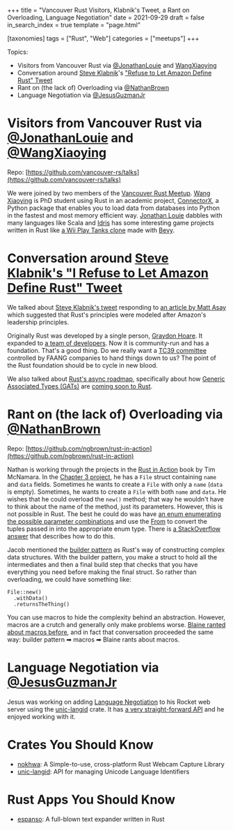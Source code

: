 +++
title = "Vancouver Rust Visitors, Klabnik's Tweet, a Rant on Overloading, Language Negotiation"
date = 2021-09-29
draft = false
in_search_index = true
template = "page.html"

[taxonomies]
tags = ["Rust", "Web"]
categories = ["meetups"]
+++

Topics:

- Visitors from Vancouver Rust via [@JonathanLouie](https://github.com/jonathanrlouie) and [WangXiaoying](https://github.com/wangxiaoying)
- Conversation around [Steve Klabnik](https://steveklabnik.com/)'s ["Refuse to Let Amazon Define Rust" Tweet](https://twitter.com/steveklabnik/status/1437441118745071617)
- Rant on (the lack of) Overloading via [@NathanBrown](https://github.com/ngbrown)
- Language Negotiation via [@JesusGuzmanJr](https://github.com/JesusGuzmanJr)

<!-- more -->

# Visitors from Vancouver Rust via [@JonathanLouie](https://github.com/jonathanrlouie) and [@WangXiaoying](https://github.com/wangxiaoying)

Repo: [https://github.com/vancouver-rs/talks](https://github.com/vancouver-rs/talks)

We were joined by two members of the [Vancouver Rust Meetup](https://www.meetup.com/Vancouver-Rust). [Wang Xiaoying](https://github.com/wangxiaoying) is PhD student using Rust in an academic project, [ConnectorX](https://github.com/sfu-db/connector-x), a Python package that enables you to load data from databases into Python in the fastest and most memory efficient way. [Jonathan Louie](https://github.com/jonathanrlouie) dabbles with many languages like Scala and [Idris](https://www.idris-lang.org/) has some interesting game projects written in Rust like [a Wii Play Tanks clone](https://github.com/jonathanrlouie/tanks) made with [Bevy](https://bevyengine.org/).

# Conversation around [Steve Klabnik's "I Refuse to Let Amazon Define Rust" Tweet](https://twitter.com/steveklabnik/status/1437441118745071617)

We talked about [Steve Klabnik's tweet](https://twitter.com/steveklabnik/status/1437441118745071617) responding to [an article by Matt Asay](https://www.infoworld.com/article/3633002/the-future-of-rust.html) which suggested that Rust's principles were modeled after Amazon's leadership principles.

Originally Rust was developed by a single person, [Graydon Hoare](https://github.com/graydon). It expanded to [a team of developers](https://github.com/rust-lang/team). Now it is community-run and has a foundation. That's a good thing. Do we really want a [TC39 committee](https://tc39.es/) controlled by FAANG companies to hand things down to us? The point of the Rust foundation should be to cycle in new blood.

We also talked about [Rust's async roadmap](https://rust-lang.github.io/wg-async-foundations/vision/roadmap.html), specifically about how [Generic Associated Types (GATs)](https://github.com/rust-lang/rfcs/blob/master/text/1598-generic_associated_types.md) are [coming soon to Rust](https://github.com/rust-lang/generic-associated-types-initiative).

# Rant on (the lack of) Overloading via [@NathanBrown](https://github.com/ngbrown)

Repo: [https://github.com/ngbrown/rust-in-action](https://github.com/ngbrown/rust-in-action)

Nathan is working through the projects in the [Rust in Action](https://www.manning.com/books/rust-in-action) book by Tim McNamara. In the [Chapter 3 project](https://github.com/ngbrown/rust-in-action/tree/master/ch3-not-quite-file), he has a `File` struct containing `name` and `data` fields. Sometimes he wants to create a `File` with only a `name` (`data` is empty). Sometimes, he wants to create a `File` with both `name` and `data`. He wishes that he could overload the `new()` method; that way he wouldn't have to think about the name of the method, just its parameters. However, this is not possible in Rust. The best he could do was have [an enum enumerating the possible parameter combinations](https://github.com/ngbrown/rust-in-action/compare/88d0a060...866c06dd#diff-99615b9c1723d1818911ecb89a2ee4d07e6248defffeaea663894534e2b8fd7eR14-R17) and use the [From<T>](https://doc.rust-lang.org/std/convert/trait.From.html) to convert the tuples passed in into the appropriate enum type. There is [a StackOverflow answer](https://stackoverflow.com/a/67064869/25182) that describes how to do this.

Jacob mentioned the [builder pattern](https://doc.rust-lang.org/1.0.0/style/ownership/builders.html) as Rust's way of constructing complex data structures. With the builder pattern, you make a struct to hold all the intermediates and then a final build step that checks that you have everything you need before making the final struct. So rather than overloading, we could have something like:

```
File::new()
  .withData()
  .returnsTheThing()
```

You can use macros to hide the complexity behind an abstraction. However, macros are a crutch and generally only make problems worse. [Blaine ranted about macros before](https://rust.azdevs.org/2020-09-30/), and in fact that conversation proceeded the same way: builder pattern ➡ macros ➡ Blaine rants about macros.

# Language Negotiation via [@JesusGuzmanJr](https://github.com/JesusGuzmanJr)

Jesus was working on adding [Language Negotiation](https://www.w3.org/International/questions/qa-when-lang-neg) to his Rocket web server using the [unic-langid](https://crates.io/crates/unic-langid) crate. It has [a very straight-forward API](https://docs.rs/unic-langid/0.9.0/unic_langid/) and he enjoyed working with it.

# Crates You Should Know

- [nokhwa](https://crates.io/crates/nokhwa): A Simple-to-use, cross-platform Rust Webcam Capture Library
- [unic-langid](https://crates.io/crates/unic-langid): API for managing Unicode Language Identifiers

# Rust Apps You Should Know

- [espanso](https://espanso.org/): A full-blown text expander written in Rust

